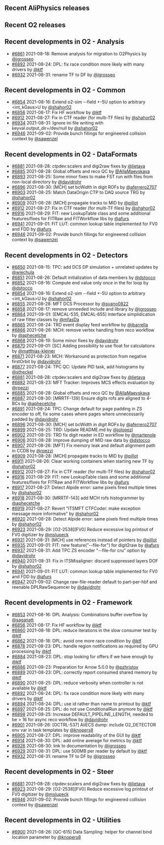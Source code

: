 ## Recent AliPhysics releases
## Recent O2 releases
## Recent developments in O2 - Analysis
- [\#6861](https://github.com/AliceO2Group/AliceO2/pull/6861) 2021-08-18: Remove analysis for migration to O2Physics by [@jgrosseo](https://github.com/jgrosseo)
- [\#6892](https://github.com/AliceO2Group/AliceO2/pull/6892) 2021-08-24: DPL: fix race condition more likely with many drivers by [@ktf](https://github.com/ktf)
- [\#6932](https://github.com/AliceO2Group/AliceO2/pull/6932) 2021-08-31: rename TF to DF by [@jgrosseo](https://github.com/jgrosseo)
## Recent developments in O2 - Common
- [\#6854](https://github.com/AliceO2Group/AliceO2/pull/6854) 2021-08-16: Extend o2-sim --field +-5U option to arbitrary <int_kGaus>U by [@shahor02](https://github.com/shahor02)
- [\#6856](https://github.com/AliceO2Group/AliceO2/pull/6856) 2021-08-17: Fix HF workflow by [@ktf](https://github.com/ktf)
- [\#6912](https://github.com/AliceO2Group/AliceO2/pull/6912) 2021-08-27: Fix in CTF reader (for multi-TF files) by [@shahor02](https://github.com/shahor02)
- [\#6934](https://github.com/AliceO2Group/AliceO2/pull/6934) 2021-08-31: Ignore ini file writing with keyval.output_dir=/dev/null by [@shahor02](https://github.com/shahor02)
- [\#6946](https://github.com/AliceO2Group/AliceO2/pull/6946) 2021-09-02: Provide bunch fillings for engineered collision context by [@sawenzel](https://github.com/sawenzel)
## Recent developments in O2 - DataFormats
- [\#6881](https://github.com/AliceO2Group/AliceO2/pull/6881) 2021-08-28: ctpdev:scalers and digi2raw fixes by [@lietava](https://github.com/lietava)
- [\#6885](https://github.com/AliceO2Group/AliceO2/pull/6885) 2021-08-28: Global offsets and reco QC by [@AllaMaevskaya](https://github.com/AllaMaevskaya)
- [\#6893](https://github.com/AliceO2Group/AliceO2/pull/6893) 2021-08-25: Some minor fixes to make FST run with files from non-local directory by [@davidrohr](https://github.com/davidrohr)
- [\#6896](https://github.com/AliceO2Group/AliceO2/pull/6896) 2021-08-30: [MCH] set bcWidth in digit ROFs by [@aferrero2707](https://github.com/aferrero2707)
- [\#6903](https://github.com/AliceO2Group/AliceO2/pull/6903) 2021-08-25: Match DataOrigin CTP to DAQ source TRG by [@shahor02](https://github.com/shahor02)
- [\#6909](https://github.com/AliceO2Group/AliceO2/pull/6909) 2021-08-28: [MCH] propagate tracks to MID by [@pillot](https://github.com/pillot)
- [\#6912](https://github.com/AliceO2Group/AliceO2/pull/6912) 2021-08-27: Fix in CTF reader (for multi-TF files) by [@shahor02](https://github.com/shahor02)
- [\#6916](https://github.com/AliceO2Group/AliceO2/pull/6916) 2021-08-29: FIT: new LookupTable class and some additional features/fixes for FITRaw and FITWorkflow libs by [@afurs](https://github.com/afurs)
- [\#6941](https://github.com/AliceO2Group/AliceO2/pull/6941) 2021-09-01: FIT LUT: common lookup table implemented for FV0 and FDD by [@afurs](https://github.com/afurs)
- [\#6946](https://github.com/AliceO2Group/AliceO2/pull/6946) 2021-09-02: Provide bunch fillings for engineered collision context by [@sawenzel](https://github.com/sawenzel)
## Recent developments in O2 - Detectors
- [\#6850](https://github.com/AliceO2Group/AliceO2/pull/6850) 2021-08-15: TPC: add DCS DP simulation + unrelated updates by [@wiechula](https://github.com/wiechula)
- [\#6851](https://github.com/AliceO2Group/AliceO2/pull/6851) 2021-08-26: Default initialization of data members by [@dstocco](https://github.com/dstocco)
- [\#6852](https://github.com/AliceO2Group/AliceO2/pull/6852) 2021-08-16: Compute end value only once in the for loop by [@dstocco](https://github.com/dstocco)
- [\#6854](https://github.com/AliceO2Group/AliceO2/pull/6854) 2021-08-16: Extend o2-sim --field +-5U option to arbitrary <int_kGaus>U by [@shahor02](https://github.com/shahor02)
- [\#6855](https://github.com/AliceO2Group/AliceO2/pull/6855) 2021-08-28: MFT DCS Processor by [@syano0822](https://github.com/syano0822)
- [\#6858](https://github.com/AliceO2Group/AliceO2/pull/6858) 2021-08-17: remove unneeded include and library by [@jgrosseo](https://github.com/jgrosseo)
- [\#6864](https://github.com/AliceO2Group/AliceO2/pull/6864) 2021-09-01: [EMCAL-535, EMCAL-655] Interface simplidication of raw fitter classes by [@mfasDa](https://github.com/mfasDa)
- [\#6865](https://github.com/AliceO2Group/AliceO2/pull/6865) 2021-08-24: TRD event display feed workflow by [@jbarrella](https://github.com/jbarrella)
- [\#6866](https://github.com/AliceO2Group/AliceO2/pull/6866) 2021-08-26: MCH: remove vertex handling from reco workflow by [@aphecetche](https://github.com/aphecetche)
- [\#6868](https://github.com/AliceO2Group/AliceO2/pull/6868) 2021-08-19: Some minor fixes by [@davidrohr](https://github.com/davidrohr)
- [\#6870](https://github.com/AliceO2Group/AliceO2/pull/6870) 2021-09-01: [SC] Adding possibility to use float for calculations by [@matthias-kleiner](https://github.com/matthias-kleiner)
- [\#6871](https://github.com/AliceO2Group/AliceO2/pull/6871) 2021-08-23: MCH: Workaround as protection from negative firstOrbit by [@davidrohr](https://github.com/davidrohr)
- [\#6877](https://github.com/AliceO2Group/AliceO2/pull/6877) 2021-08-24: TPC QC: Update PID task, add histograms by [@stheckel](https://github.com/stheckel)
- [\#6881](https://github.com/AliceO2Group/AliceO2/pull/6881) 2021-08-28: ctpdev:scalers and digi2raw fixes by [@lietava](https://github.com/lietava)
- [\#6882](https://github.com/AliceO2Group/AliceO2/pull/6882) 2021-08-23: MFT Tracker: Improves MCS effects evaluation by [@rpezzi](https://github.com/rpezzi)
- [\#6885](https://github.com/AliceO2Group/AliceO2/pull/6885) 2021-08-28: Global offsets and reco QC by [@AllaMaevskaya](https://github.com/AllaMaevskaya)
- [\#6887](https://github.com/AliceO2Group/AliceO2/pull/6887) 2021-08-30: [MRRTF-139] Ensure digits rofs are aligned to 4-BCs by [@aphecetche](https://github.com/aphecetche)
- [\#6891](https://github.com/AliceO2Group/AliceO2/pull/6891) 2021-08-24: TPC: Change default for page padding in ZS encoder to off, fix some cases where pages where unnecessarily padded by [@davidrohr](https://github.com/davidrohr)
- [\#6896](https://github.com/AliceO2Group/AliceO2/pull/6896) 2021-08-30: [MCH] set bcWidth in digit ROFs by [@aferrero2707](https://github.com/aferrero2707)
- [\#6899](https://github.com/AliceO2Group/AliceO2/pull/6899) 2021-08-25: TRD: Update README.md by [@jolopezl](https://github.com/jolopezl)
- [\#6902](https://github.com/AliceO2Group/AliceO2/pull/6902) 2021-08-25: TRD fix digit reader in ED workflow by [@martenole](https://github.com/martenole)
- [\#6906](https://github.com/AliceO2Group/AliceO2/pull/6906) 2021-08-28: Improve dumping of MID raw data by [@dstocco](https://github.com/dstocco)
- [\#6907](https://github.com/AliceO2Group/AliceO2/pull/6907) 2021-08-26: [MFT] Fix memory leak and default alignment path in CCDB by [@rpezzi](https://github.com/rpezzi)
- [\#6909](https://github.com/AliceO2Group/AliceO2/pull/6909) 2021-08-28: [MCH] propagate tracks to MID by [@pillot](https://github.com/pillot)
- [\#6911](https://github.com/AliceO2Group/AliceO2/pull/6911) 2021-08-26: Clear working containers when starting new TF by [@shahor02](https://github.com/shahor02)
- [\#6912](https://github.com/AliceO2Group/AliceO2/pull/6912) 2021-08-27: Fix in CTF reader (for multi-TF files) by [@shahor02](https://github.com/shahor02)
- [\#6916](https://github.com/AliceO2Group/AliceO2/pull/6916) 2021-08-29: FIT: new LookupTable class and some additional features/fixes for FITRaw and FITWorkflow libs by [@afurs](https://github.com/afurs)
- [\#6917](https://github.com/AliceO2Group/AliceO2/pull/6917) 2021-08-27: Detect Alpide error: same pixels fired multiple times by [@shahor02](https://github.com/shahor02)
- [\#6918](https://github.com/AliceO2Group/AliceO2/pull/6918) 2021-08-30: [MRRTF-143] add MCH rofs histogrammer by [@aphecetche](https://github.com/aphecetche)
- [\#6919](https://github.com/AliceO2Group/AliceO2/pull/6919) 2021-08-27: Revert "ITSMFT CTFCoder: make exception message more informative" by [@shahor02](https://github.com/shahor02)
- [\#6920](https://github.com/AliceO2Group/AliceO2/pull/6920) 2021-08-28: Detect Alpide error: same pixels fired multiple times by [@shahor02](https://github.com/shahor02)
- [\#6923](https://github.com/AliceO2Group/AliceO2/pull/6923) 2021-08-29: [O2-2538][FV0] Reduce excessive log printout of FV0 digitizer by [@mslupeck](https://github.com/mslupeck)
- [\#6931](https://github.com/AliceO2Group/AliceO2/pull/6931) 2021-08-31: [MCH] use references instead of pointers by [@pillot](https://github.com/pillot)
- [\#6935](https://github.com/AliceO2Group/AliceO2/pull/6935) 2021-09-01: FIT: new feature("--file-for") for digit2raw by [@afurs](https://github.com/afurs)
- [\#6937](https://github.com/AliceO2Group/AliceO2/pull/6937) 2021-08-31: Add TPC ZS encoder "--file-for cru" option by [@davidrohr](https://github.com/davidrohr)
- [\#6940](https://github.com/AliceO2Group/AliceO2/pull/6940) 2021-08-31: Fix in ITSMisaligner: discard suppressed layers DOF by [@shahor02](https://github.com/shahor02)
- [\#6941](https://github.com/AliceO2Group/AliceO2/pull/6941) 2021-09-01: FIT LUT: common lookup table implemented for FV0 and FDD by [@afurs](https://github.com/afurs)
- [\#6947](https://github.com/AliceO2Group/AliceO2/pull/6947) 2021-09-02: Change raw-file-reader default to part-per-hbf and reenable DPLRawSequencer by [@davidrohr](https://github.com/davidrohr)
## Recent developments in O2 - Framework
- [\#6853](https://github.com/AliceO2Group/AliceO2/pull/6853) 2021-08-16: DPL Analysis: Combinations buffer overflow by [@saganatt](https://github.com/saganatt)
- [\#6856](https://github.com/AliceO2Group/AliceO2/pull/6856) 2021-08-17: Fix HF workflow by [@ktf](https://github.com/ktf)
- [\#6860](https://github.com/AliceO2Group/AliceO2/pull/6860) 2021-08-18: DPL: reduce iterations in the slow consumer test by [@ktf](https://github.com/ktf)
- [\#6862](https://github.com/AliceO2Group/AliceO2/pull/6862) 2021-08-18: DPL: avoid one more race condition by [@ktf](https://github.com/ktf)
- [\#6878](https://github.com/AliceO2Group/AliceO2/pull/6878) 2021-08-23: DPL: handle region notifications as required by GPU processing by [@ktf](https://github.com/ktf)
- [\#6884](https://github.com/AliceO2Group/AliceO2/pull/6884) 2021-08-23: DPL: stop looking for offers if we have enough by [@ktf](https://github.com/ktf)
- [\#6886](https://github.com/AliceO2Group/AliceO2/pull/6886) 2021-08-23: Preparation for Arrow 5.0.0 by [@pzhristov](https://github.com/pzhristov)
- [\#6889](https://github.com/AliceO2Group/AliceO2/pull/6889) 2021-08-23: DPL: correctly report consumed shared memory by [@ktf](https://github.com/ktf)
- [\#6890](https://github.com/AliceO2Group/AliceO2/pull/6890) 2021-08-25: DPL: reduce verbosity when controller is not available by [@ktf](https://github.com/ktf)
- [\#6892](https://github.com/AliceO2Group/AliceO2/pull/6892) 2021-08-24: DPL: fix race condition more likely with many drivers by [@ktf](https://github.com/ktf)
- [\#6894](https://github.com/AliceO2Group/AliceO2/pull/6894) 2021-08-24: DPL: use id rather than name to printout by [@ktf](https://github.com/ktf)
- [\#6897](https://github.com/AliceO2Group/AliceO2/pull/6897) 2021-08-25: DPL: do not use ConditionalRun anymore by [@ktf](https://github.com/ktf)
- [\#6898](https://github.com/AliceO2Group/AliceO2/pull/6898) 2021-08-25: Increase DEFAULT_PIPELINE_LENGTH, needed to be > 16 for async reco workflow by [@davidrohr](https://github.com/davidrohr)
- [\#6901](https://github.com/AliceO2Group/AliceO2/pull/6901) 2021-08-26: [OCTRL-537] AliECS dump: include O2_DETECTOR env var in task templates by [@knopers8](https://github.com/knopers8)
- [\#6905](https://github.com/AliceO2Group/AliceO2/pull/6905) 2021-08-27: DPL: improve readability of the GUI by [@ktf](https://github.com/ktf)
- [\#6914](https://github.com/AliceO2Group/AliceO2/pull/6914) 2021-08-30: DPL: add online average for metrics by [@ktf](https://github.com/ktf)
- [\#6926](https://github.com/AliceO2Group/AliceO2/pull/6926) 2021-08-30: link to documentation by [@jgrosseo](https://github.com/jgrosseo)
- [\#6929](https://github.com/AliceO2Group/AliceO2/pull/6929) 2021-08-31: DPL: use 500MB per reader by default by [@ktf](https://github.com/ktf)
- [\#6932](https://github.com/AliceO2Group/AliceO2/pull/6932) 2021-08-31: rename TF to DF by [@jgrosseo](https://github.com/jgrosseo)
## Recent developments in O2 - Steer
- [\#6881](https://github.com/AliceO2Group/AliceO2/pull/6881) 2021-08-28: ctpdev:scalers and digi2raw fixes by [@lietava](https://github.com/lietava)
- [\#6923](https://github.com/AliceO2Group/AliceO2/pull/6923) 2021-08-29: [O2-2538][FV0] Reduce excessive log printout of FV0 digitizer by [@mslupeck](https://github.com/mslupeck)
- [\#6946](https://github.com/AliceO2Group/AliceO2/pull/6946) 2021-09-02: Provide bunch fillings for engineered collision context by [@sawenzel](https://github.com/sawenzel)
## Recent developments in O2 - Utilities
- [\#6900](https://github.com/AliceO2Group/AliceO2/pull/6900) 2021-08-26: [QC-615] Data Sampling: helper for channel bind location parameter by [@knopers8](https://github.com/knopers8)
